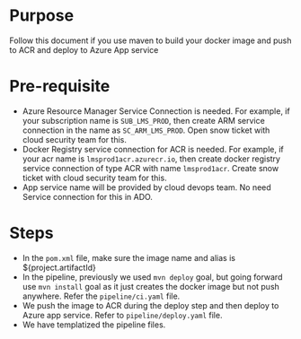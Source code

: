 # Purpose
Follow this document if you use maven to build your docker image and push to ACR and deploy to Azure App service

# Pre-requisite
- Azure Resource Manager Service Connection is needed. For example, if your subscription name is `SUB_LMS_PROD`, then create ARM service connection in the name as `SC_ARM_LMS_PROD`. Open snow ticket with cloud security team for this.
- Docker Registry service connection for ACR is needed. For example, if your acr name is `lmsprod1acr.azurecr.io`, then create docker registry service connection of type ACR with name `lmsprod1acr`. Create snow ticket with cloud security team for this.
- App service name will be provided by cloud devops team. No need Service connection for this in ADO. 

# Steps
- In the `pom.xml` file, make sure the image name and alias is ${project.artifactId}
- In the pipeline, previously we used `mvn deploy` goal, but going forward use `mvn install` goal as it just creates the docker image but not push anywhere. Refer the `pipeline/ci.yaml` file.
- We push the image to ACR during the deploy step and then deploy to Azure app service. Refer to `pipeline/deploy.yaml` file.
- We have templatized the pipeline files. 

